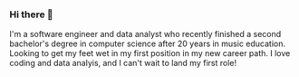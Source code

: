 ### Hi there 👋

I'm a software engineer and data analyst who recently finished a second bachelor's degree in computer science after 20 years in music education. Looking to get my feet wet in my first position in my new career path. I love coding and data analyis, and I can't wait to land my first role!

<!--
**juseniah/juseniah** is a ✨ _special_ ✨ repository because its `README.md` (this file) appears on your GitHub profile.

Here are some ideas to get you started:

- 🔭 I’m currently working on ...
- 🌱 I’m currently learning ...
- 👯 I’m looking to collaborate on ...
- 🤔 I’m looking for help with ...
- 💬 Ask me about ...
- 📫 How to reach me: ...
- 😄 Pronouns: ...
- ⚡ Fun fact: ...
-->
